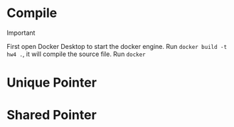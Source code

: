 # Compile
> [!important]
> First open Docker Desktop to start the docker engine.
> Run `docker build -t hw4 .`, it will compile the source file.
> Run `docker `



# Unique Pointer







# Shared Pointer